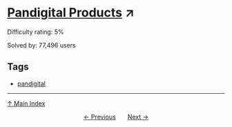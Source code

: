# [Pandigital Products](https://projecteuler.net/problem=32) ↗️

Difficulty rating: 5%

Solved by: 77,496 users
## Tags

- [pandigital](../tags/pandigital.md)



---

[↑ Main Index](../README.md)


<div align=center><a href='31.md'>← Previous</a> &nbsp;&nbsp; &nbsp;&nbsp;  <a href='33.md'>Next →</a></div>
